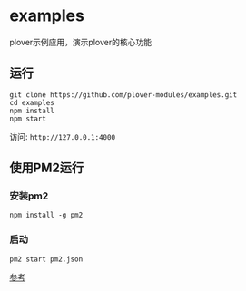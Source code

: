 # examples


plover示例应用，演示plover的核心功能


## 运行

```
git clone https://github.com/plover-modules/examples.git
cd examples
npm install
npm start
```

访问: `http://127.0.0.1:4000`


## 使用PM2运行


### 安装pm2

```
npm install -g pm2
```

### 启动

```
pm2 start pm2.json
```

[参考](http://pm2.keymetrics.io)
